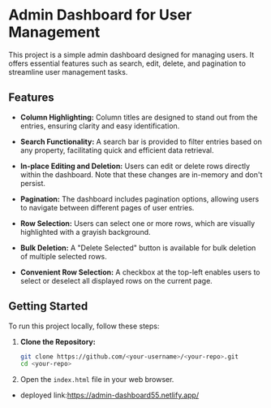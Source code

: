 # Admin Dashboard for User Management

This project is a simple admin dashboard designed for managing users. It offers essential features such as search, edit, delete, and pagination to streamline user management tasks.

## Features

- **Column Highlighting:** Column titles are designed to stand out from the entries, ensuring clarity and easy identification.

- **Search Functionality:** A search bar is provided to filter entries based on any property, facilitating quick and efficient data retrieval.

- **In-place Editing and Deletion:** Users can edit or delete rows directly within the dashboard. Note that these changes are in-memory and don't persist.

- **Pagination:** The dashboard includes pagination options, allowing users to navigate between different pages of user entries.

- **Row Selection:** Users can select one or more rows, which are visually highlighted with a grayish background.

- **Bulk Deletion:** A "Delete Selected" button is available for bulk deletion of multiple selected rows.

- **Convenient Row Selection:** A checkbox at the top-left enables users to select or deselect all displayed rows on the current page.

## Getting Started

To run this project locally, follow these steps:

1. **Clone the Repository:**
   ```bash
   git clone https://github.com/<your-username>/<your-repo>.git
   cd <your-repo>

2. Open the `index.html` file in your web browser.

- deployed link:https://admin-dashboard55.netlify.app/


